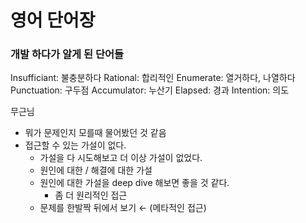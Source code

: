 # 영어 단어장


### 개발 하다가 알게 된 단어들

Insufficiant: 불충분하다
Rational: 합리적인
Enumerate: 열거하다, 나열하다
Punctuation: 구두점
Accumulator: 누산기
Elapsed: 경과
Intention: 의도



무근님
- 뭐가 문제인지 모를때 물어봤던 것 같음
- 접근할 수 있는 가설이 없다.
	- 가설을 다 시도해보고 더 이상 가설이 없었다.
	- 원인에 대한 / 해결에 대한 가설
	- 원인에 대한 가설을 deep dive 해보면 좋을 것 같다.
		- 좀 더 원리적인 접근
	- 문제를 한발짝 뒤에서 보기 ← (메타적인 접근)
